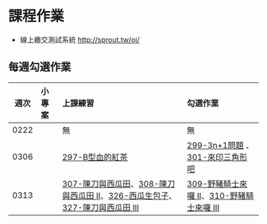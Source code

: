# 課程作業

- 線上繳交測試系統 <http://sprout.tw/oj/>

## 每週勾選作業

| 週次   | 小專案   | 上課練習                                        | 勾選作業                                     |
| :----: | :------- | :---------                                      | :---------                                   |
|  0222  |          | 無 | 無 |
|  0306  |          | [297-B型血的紅茶](http://sprout.tw/oj/pro/297/) | [299-3n+1問題](http://sprout.tw/oj/pro/299/) 、[301-來印三角形吧](http://sprout.tw/oj/pro/301/)|
|  0313  |          | [307-陳刀與西瓜田](http://sprout.tw/oj/pro/307/)、[308-陳刀與西瓜田 II](http://sprout.tw/oj/pro/308/)、[326-西瓜生包子](http://sprout.tw/oj/pro/326/)、[327-陳刀與西瓜田 III](http://sprout.tw/oj/pro/327/)| [309-野豬騎士來囉 II](http://sprout.tw/oj/pro/309/)、[310-野豬騎士來囉 III](http://sprout.tw/oj/pro/310/) |
